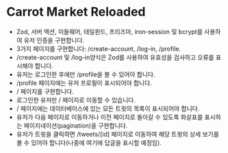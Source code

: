 # Carrot Market Reloaded

- Zod, 서버 액션, 미들웨어, 테일윈드, 프리즈마, iron-session 및 bcrypt를 사용하여 유저 인증을 구현합니다.
- 3가지 페이지를 구현합니다: /create-account, /log-in, /profile.
- /create-account 및 /log-in양식은 Zod를 사용하여 유효성을 검사하고 오류를 표시해야 합니다.
- 유저는 로그인한 후에만 /profile을 볼 수 있어야 합니다.
- /profile 페이지에는 유저 프로필이 표시되어야 합니다.
- / 페이지를 구현합니다.
- 로그인한 유저만 / 페이지로 이동할 수 있습니다.
- / 페이지에는 데이터베이스에 있는 모든 트윗의 목록이 표시되어야 합니다.
- 유저가 다음 페이지로 이동하거나 이전 페이지로 돌아갈 수 있도록 화살표를 표시하는 페이지네이션(pagination)을 구현합니다.
- 유저가 트윗을 클릭하면 /tweets/[id] 페이지로 이동하여 해당 트윗의 상세 보기를 볼 수 있어야 합니다(나중에 여기에 답글을 표시할 예정임).

